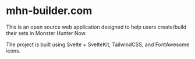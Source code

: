 # mhn-builder.com
This is an open source web application designed to help users create/build their sets in Monster Hunter Now.

The project is built using Svelte + SvelteKit, TailwindCSS, and FontAwesome icons.
